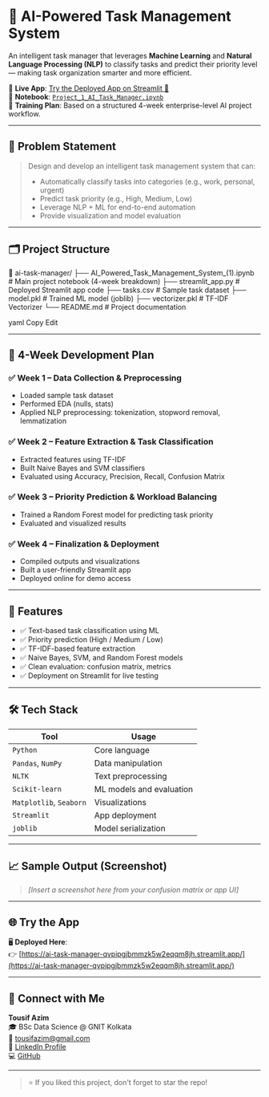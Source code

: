 # 🧠 AI-Powered Task Management System

An intelligent task manager that leverages **Machine Learning** and **Natural Language Processing (NLP)** to classify tasks and predict their priority level — making task organization smarter and more efficient.

🔗 **Live App**: [Try the Deployed App on Streamlit 🚀](https://ai-task-manager-qvpipgjbmmzk5w2eqqm8jh.streamlit.app/)  
📂 **Notebook**: [`Project_1_AI_Task_Manager.ipynb`](./AI_Powered_Task_Management_System_(1).ipynb)  
📘 **Training Plan**: Based on a structured 4-week enterprise-level AI project workflow.

---

## 🧩 Problem Statement

> Design and develop an intelligent task management system that can:
> - Automatically classify tasks into categories (e.g., work, personal, urgent)
> - Predict task priority (e.g., High, Medium, Low)
> - Leverage NLP + ML for end-to-end automation
> - Provide visualization and model evaluation

---

## 🗂️ Project Structure

📁 ai-task-manager/
├── AI_Powered_Task_Management_System_(1).ipynb # Main project notebook (4-week breakdown)
├── streamlit_app.py # Deployed Streamlit app code
├── tasks.csv # Sample task dataset
├── model.pkl # Trained ML model (joblib)
├── vectorizer.pkl # TF-IDF Vectorizer
└── README.md # Project documentation

yaml
Copy
Edit

---

## 📅 4-Week Development Plan

### ✅ Week 1 – Data Collection & Preprocessing
- Loaded sample task dataset
- Performed EDA (nulls, stats)
- Applied NLP preprocessing: tokenization, stopword removal, lemmatization

### ✅ Week 2 – Feature Extraction & Task Classification
- Extracted features using TF-IDF
- Built Naive Bayes and SVM classifiers
- Evaluated using Accuracy, Precision, Recall, Confusion Matrix

### ✅ Week 3 – Priority Prediction & Workload Balancing
- Trained a Random Forest model for predicting task priority
- Evaluated and visualized results

### ✅ Week 4 – Finalization & Deployment
- Compiled outputs and visualizations
- Built a user-friendly Streamlit app
- Deployed online for demo access

---

## 🚀 Features

- ✅ Text-based task classification using ML
- ✅ Priority prediction (High / Medium / Low)
- ✅ TF-IDF-based feature extraction
- ✅ Naive Bayes, SVM, and Random Forest models
- ✅ Clean evaluation: confusion matrix, metrics
- ✅ Deployment on Streamlit for live testing

---

## 🛠️ Tech Stack

| Tool | Usage |
|------|-------|
| `Python` | Core language |
| `Pandas`, `NumPy` | Data manipulation |
| `NLTK` | Text preprocessing |
| `Scikit-learn` | ML models and evaluation |
| `Matplotlib`, `Seaborn` | Visualizations |
| `Streamlit` | App deployment |
| `joblib` | Model serialization |

---

## 📈 Sample Output (Screenshot)

> *[Insert a screenshot here from your confusion matrix or app UI]*

---

## 🌐 Try the App

🖥️ **Deployed Here**:  
👉 [https://ai-task-manager-qvpipgjbmmzk5w2eqqm8jh.streamlit.app/](https://ai-task-manager-qvpipgjbmmzk5w2eqqm8jh.streamlit.app/)

---

## 🤝 Connect with Me

**Tousif Azim**  
🎓 BSc Data Science @ GNIT Kolkata  
📧 tousifazim@gmail.com  
🔗 [LinkedIn Profile](https://www.linkedin.com/in/tousifazim)  
💻 [GitHub](https://github.com/Tousif18)

---

> ⭐ If you liked this project, don't forget to star the repo!
